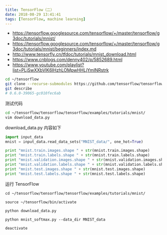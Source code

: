```yaml
---
title: TensorFlow（二）
date: 2018-08-29 13:41:41
tags: [TensorFlow, machine learning]
---
```


* <https://tensorflow.googlesource.com/tensorflow/+/master/tensorflow/g3doc/tutorials/mnist/>
* <https://tensorflow.googlesource.com/tensorflow/+/master/tensorflow/g3doc/tutorials/mnist/beginners/index.md>
* <http://www.tensorfly.cn/tfdoc/tutorials/mnist_download.html>
* <https://www.cnblogs.com/denny402/p/5852689.html>
* <https://www.youtube.com/playlist?list=PLjSwXXbVlK6IHzhLOMpwHHLjYmINRstrk>

<!--more-->

```bash
cd ~/tensorflow
git clone --recurse-submodules https://github.com/tensorflow/tensorflow
git describe
# 0.6.0-39065-gc010fec6ab
```

测试代码

```bash
cd ~/tensorflow/tensorflow/tensorflow/examples/tutorials/mnist/
vim download_data.py
```

download_data.py 内容如下

```python
import input_data
mnist = input_data.read_data_sets("MNIST_data/", one_hot=True)

print "mnist.train.images.shape " + str(mnist.train.images.shape)
print "mnist.train.labels.shape " + str(mnist.train.labels.shape)
print "mnist.validation.images.shape " + str(mnist.validation.images.shape)
print "mnist.validation.labels.shape " + str(mnist.validation.labels.shape)
print "mnist.test.images.shape " + str(mnist.test.images.shape)
print "mnist.test.labels.shape " + str(mnist.test.labels.shape)
```

运行 TensorFlow

```
cd ~/tensorflow/tensorflow/tensorflow/examples/tutorials/mnist/

source ~/tensorflow/bin/activate

python download_data.py

python mnist_softmax.py --data_dir MNIST_data

deactivate
```

